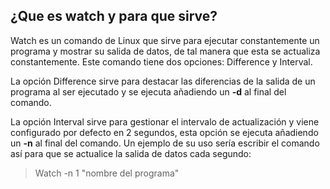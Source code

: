 ## ¿Que es watch y para que sirve?

Watch es un comando de Linux que sirve para ejecutar constantemente un programa y mostrar su salida de datos, de tal manera que esta se actualiza constantemente. Este comando tiene dos opciones: Difference y Interval.

La opción Difference sirve para destacar las diferencias de la salida de un programa al ser ejecutado y se ejecuta añadiendo un **-d** al final del comando.

La opción Interval sirve para gestionar el intervalo de actualización y viene configurado por defecto en 2 segundos, esta opción se ejecuta añadiendo un **-n** al final del comando. Un ejemplo de su uso sería escribir el comando así para que se actualice la salida de datos cada segundo:
> Watch -n 1 "nombre del programa"

